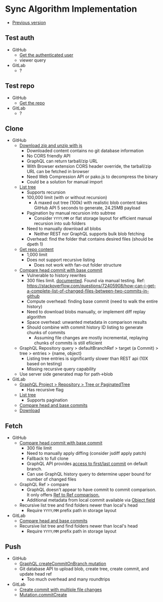 # Sync Algorithm Implementation

- [Previous version](./RFC-20220703-sync-algorithm-in-js.md)

## Test auth

- GitHub
  - [Get the authenticated user](https://docs.github.com/en/rest/users/users#get-the-authenticated-user)
  - viewer query
- GitLab
  - ?

## Test repo

- GitHub
  - [Get the repo](https://docs.github.com/en/rest/repos/repos#get-a-repository)
- GitLab
  - ?

## Clone

- GitHub
  - [Download zip and unzip with js](https://docs.github.com/en/rest/repos/contents#download-a-repository-archive-tar)
    - Downloaded content contains no git database information
    - No CORS friendly API
    - GraphQL can return tarball/zip URL
    - With Browser extension CORS header override, the tarball/zip URL can be fetched in browser
    - Need Web Compression API or pako.js to decompress the binary
    - Could be a solution for manual import
  - [List tree](https://docs.github.com/en/rest/git/trees#get-a-tree)
    - Supports recursion
    - 100,000 limit (with or without recursion)
      - A maxed out tree (100k) with realistic blob content takes GitHub API 5 seconds to generate, 24.25MB payload
    - Pagination by manual recursion into subtree
      - Consider `YYYY/MM` or flat storage layout for efficient manual recursion into sub folders
    - Need to manually download all blobs
      - Neither REST nor GraphQL supports bulk blob fetching
    - Overhead: find the folder that contains desired files (should be dpeth 1)
  - [Get repo content](https://docs.github.com/en/rest/repos/contents#get-repository-content)
    - 1,000 limit
    - Does not support recursive listing
      - Does not work with fan-out folder structure
  - [Compare head commit with base commit](https://docs.github.com/en/rest/commits/commits#compare-two-commits)
    - Vulnerable to history rewrites
    - 300 files limit. [documented](https://docs.github.com/en/repositories/creating-and-managing-repositories/about-repositories#diff-limits). Found via manual testing. Ref: https://stackoverflow.com/questions/72405908/how-can-i-get-a-complete-list-of-changed-files-between-two-commits-in-github
    - Compute overhead: finding base commit (need to walk the entire history)
    - Need to download blobs manually, or implement diff replay algorithm
    - Space overhead: unwanted metadata in comparison results
    - Should combine with commit history ID listing to generate chunks of commits
      - Assuming file changes are mostly incremental, replaying chunks of commits is still efiicient
  - GraphQL Repository query > defaultBranchRef > target (a Commit) > tree > entries > {name, object}
    - Listing tree entries is significantly slower than REST api (10X based on testing)
    - Missing recursive query capability
  - Use server side generated map for path->blob
- GitLab
  - [GraphQL Project > Repository > Tree or PaginatedTree](https://docs.gitlab.com/ee/api/graphql/reference/#mutationcommitcreate)
    - Has recursive flag
  - [List tree](https://docs.gitlab.com/ee/api/repositories.html#list-repository-tree)
    - Supports pagination
  - [Compare head and base commits](https://docs.gitlab.com/ee/api/repositories.html#compare-branches-tags-or-commits)
  - [Download](https://docs.gitlab.com/ee/api/repositories.html#get-file-archive)

## Fetch

- GitHub
  - [Compare head commit with base commit](https://docs.github.com/en/rest/commits/commits#compare-two-commits)
    - 300 file limit
    - Need to manually apply diffing (consider jsdiff apply patch)
    - Fallback to full clone
    - GraphQL API provides [access to first/last commit](https://stackoverflow.com/questions/45726013/how-can-i-get-last-commit-from-github-api) on default branch.
    - Can use GraphQL history query to determine upper bound for number of changed files
  - GraphQL Ref > compare
    - GraphQL doesn't appear to have commit to commit comparison. It only offers [Ref to Ref comparison.](https://docs.github.com/en/graphql/reference/objects#ref)
    - Additional metadata from local commit available via [Object field](https://github.com/orgs/community/discussions/24528)
  - Recursive list tree and find folders newer than local's head
    - Require `YYYY/MM` prefix path in storage layout
- GitLab
  - [Compare head and base commits](https://docs.gitlab.com/ee/api/repositories.html#compare-branches-tags-or-commits)
  - Recursive list tree and find folders newer than local's head
    - Require `YYYY/MM` prefix path in storage layout

## Push

- GitHub
  - [GraphQL createCommitOnBranch mutation](https://docs.github.com/en/graphql/reference/mutations#createcommitonbranch)
  - Git database API to upload blob, create tree, create commit, and update head ref
    - Too much overhead and many roundtrips
- GitLab
  - [Create commit with multiple file changes](https://docs.gitlab.com/ee/api/commits.html#create-a-commit-with-multiple-files-and-actions)
  - [Mutation.commitCreate](https://docs.gitlab.com/ee/api/graphql/reference/#mutationcommitcreate)
